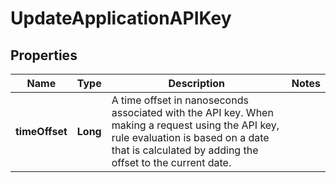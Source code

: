 

# UpdateApplicationAPIKey

## Properties

Name | Type | Description | Notes
------------ | ------------- | ------------- | -------------
**timeOffset** | **Long** | A time offset in nanoseconds associated with the API key. When making a request using the API key, rule evaluation is based on a date that is calculated by adding the offset to the current date.  | 



